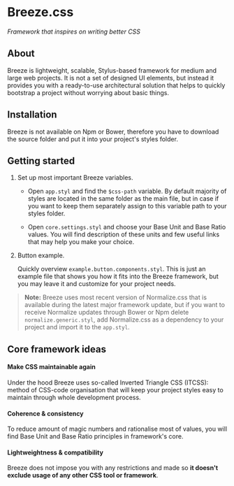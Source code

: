 # Breeze.css
_Framework that inspires on writing better CSS_


## About

Breeze is lightweight, scalable, Stylus-based framework for medium and large web projects. It is not a set of designed UI elements, but instead it provides you with a ready-to-use architectural solution that helps to quickly bootstrap a project without worrying about basic things.

## Installation

Breeze is not available on Npm or Bower, therefore you have to download the source folder and put it into your project's styles folder. 

## Getting started

1. Set up most important Breeze variables.

   - Open `app.styl` and find the `$css-path` variable. By default majority of styles are located in the same folder as  the main file, but in case if you want to keep them separately assign to this variable path to your styles folder.  
  
   - Open `core.settings.styl` and choose your Base Unit and Base Ratio values. You will find description of these units and few useful links that may help you make your choice.  

2. Button example.

   Quickly overview `example.button.components.styl`. This is just an example file that shows you how it fits into the Breeze framework, but you may leave it and customize for your project needs.  
   

> **Note:** Breeze uses most recent version of Normalize.css that is available during the latest major framework update, but if you want to receive Normalize updates through Bower or Npm delete `normalize.generic.styl`, add Normalize.css as a dependency to your project and import it to the `app.styl`.

## Core framework ideas

#### Make CSS maintainable again

Under the hood Breeze uses so-called Inverted Triangle CSS (ITCSS): method of CSS-code organisation that will keep your project styles easy to maintain through whole development process.

#### Coherence & consistency

To reduce amount of magic numbers and rationalise most of values, you will find Base Unit and Base Ratio principles in framework's core. 

#### Lightweightness & compatibility

Breeze does not impose you with any restrictions and made so **it doesn't exclude usage of any other CSS tool or framework**.
